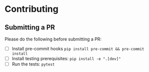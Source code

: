 # Contributing

## Submitting a PR

Please do the following before submitting a PR:

- [ ] Install pre-commit hooks `pip install pre-commit && pre-commit install`
- [ ] Install testing prerequisites: `pip install -e ".[dev]"`
- [ ] Run the tests: `pytest`
